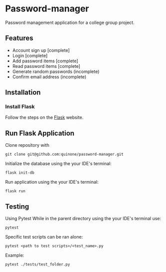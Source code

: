 # Password-manager
Password management application for a college group project. 

## Features
- Account sign up [complete]
- Login [complete]
- Add password items [complete]
- Read password items [complete]
- Generate random passwords (incomplete)
- Confirm email address (incomplete)


## Installation 

### Install Flask

Follow the steps on the [Flask](https://flask.palletsprojects.com/en/3.0.x/installation/) website.

## Run Flask Application
Clone repository with 
```
git clone git@github.com:quinone/password-manager.git
```

Initialize the database using the your IDE's terminal:  
```
flask init-db
```

Run application using the your IDE's terminal: 
```
flask run
```

## Testing 
Using Pytest 
While in the parent directory using the your IDE's terminal use: 
```
pytest
```
Specific test scripts can be ran alone:
```
pytest <path to test scripts>/<test_name>.py
```
Example:
```
pytest ./tests/test_folder.py
```
